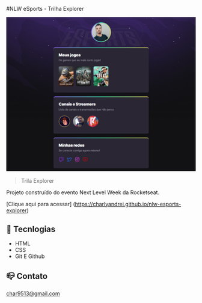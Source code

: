 #NLW eSports - Trilha Explorer

![preview](./.github/preview.png)

> Trila Explorer

Projeto construído do evento Next Level Week da Rocketseat.

[Clique aqui para acessar] (https://charlyandrei.github.io/nlw-esports-explorer)

## 🧰 Tecnlogias

- HTML
- CSS
- Git E Github

## 📪 Contato

char9513@gmail.com
